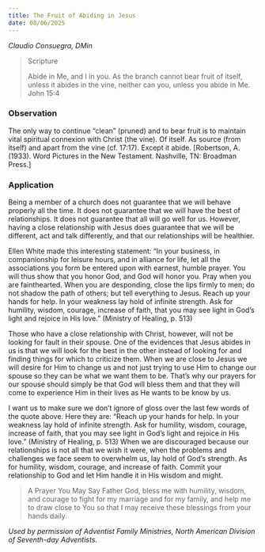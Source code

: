 ```yaml
---
title: The Fruit of Abiding in Jesus
date: 08/06/2025
---
```


_Claudio Consuegra, DMin_

> <p>Scripture</p>
> Abide in Me, and I in you. As the branch cannot bear fruit of itself, unless it abides in the vine, neither can you, unless you abide in Me. John 15:4

### Observation

The only way to continue “clean” (pruned) and to bear fruit is to maintain vital spiritual connexion with Christ (the vine). Of itself. As source (from itself) and apart from the vine (cf. 17:17). Except it abide. [Robertson, A. (1933). Word Pictures in the New Testament. Nashville, TN: Broadman Press.]

### Application

Being a member of a church does not guarantee that we will behave properly all the time. It does not guarantee that we will have the best of relationships. It does not guarantee that all will go well for us. However, having a close relationship with Jesus does guarantee that we will be different, act and talk differently, and that our relationships will be healthier.

Ellen White made this interesting statement: “In your business, in companionship for leisure hours, and in alliance for life, let all the associations you form be entered upon with earnest, humble prayer. You will thus show that you honor God, and God will honor you. Pray when you are fainthearted. When you are desponding, close the lips firmly to men; do not shadow the path of others; but tell everything to Jesus. Reach up your hands for help. In your weakness lay hold of infinite strength. Ask for humility, wisdom, courage, increase of faith, that you may see light in God’s light and rejoice in His love.” (Ministry of Healing, p. 513)

Those who have a close relationship with Christ, however, will not be looking for fault in their spouse. One of the evidences that Jesus abides in us is that we will look for the best in the other instead of looking for and finding things for which to criticize them. When we are close to Jesus we will desire for Him to change us and not just trying to use Him to change our spouse so they can be what we want them to be. That’s why our prayers for our spouse should simply be that God will bless them and that they will come to experience Him in their lives as He wants to be know by us.

I want us to make sure we don’t ignore of gloss over the last few words of the quote above. Here they are: “Reach up your hands for help. In your weakness lay hold of infinite strength. Ask for humility, wisdom, courage, increase of faith, that you may see light in God’s light and rejoice in His love.” (Ministry of Healing, p. 513) When we are discouraged because our relationships is not all that we wish it were, when the problems and challenges we face seem to overwhelm us, lay hold of God’s strength. As for humility, wisdom, courage, and increase of faith. Commit your relationship to God and let Him handle it in His wisdom and might.

> <callout>A Prayer You May Say</callout>
> Father God, bless me with humility, wisdom, and courage to fight for my marriage and for my family, and help me to draw close to You so that I may receive these blessings from your hands daily.

_Used by permission of Adventist Family Ministries, North American Division of Seventh-day Adventists._